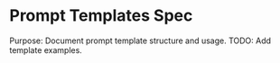 # Prompt Templates Spec
Purpose: Document prompt template structure and usage. TODO: Add template examples.
